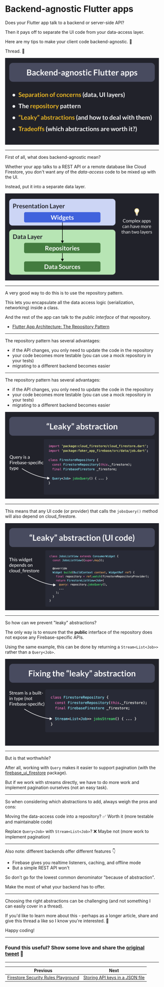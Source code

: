 # Backend-agnostic Flutter apps

Does your Flutter app talk to a backend or server-side API?

Then it pays off to separate the UI code from your data-access layer.

Here are my tips to make your client code backend-agnostic. 🤔

Thread. 🧵

![](101.1.png)

---

First of all, what does backend-agnostic mean?

Whether your app talks to a REST API or a remote database like Cloud Firestore, you don't want any of the *data-access* code to be mixed up with the UI.

Instead, put it into a separate data layer.

![](101.2.png)

---

A very good way to do this is to use the repository pattern.

This lets you encapsulate all the data access logic (serialization, networking) inside a class.

And the rest of the app can talk to the *public interface* of that repository.

- [Flutter App Architecture: The Repository Pattern](https://codewithandrea.com/articles/flutter-repository-pattern/)

---

The repository pattern has several advantages:

- if the API changes, you only need to update the code in the repository
- your code becomes more testable (you can use a mock repository in your tests)
- migrating to a different backend becomes easier

---

The repository pattern has several advantages:

- if the API changes, you only need to update the code in the repository
- your code becomes more testable (you can use a mock repository in your tests)
- migrating to a different backend becomes easier

![](101.3.png)

---

This means that any UI code (or provider) that calls the `jobsQuery()` method will also depend on cloud_firestore.

![](101.4.png)

---

So how can we prevent "leaky" abstractions?

The only way is to ensure that the **public** interface of the repository does not expose any Firebase-specific APIs.

Using the same example, this can be done by returning a `Stream<List<Job>>` rather than a `Query<Job>`.

![](101.5.png)

---

But is that worthwhile?

After all, working with `Query` makes it easier to support pagination (with the [firebase_ui_firestore](https://pub.dev/packages/firebase_ui_firestore) package).

But if we work with streams directly, we have to do more work and implement pagination ourselves (not an easy task).

---

So when considering which abstractions to add, always weigh the pros and cons:

Moving the data-access code into a repository?
✅ Worth it (more testable and maintainable code) 

Replace `Query<Job>` with `Stream<List<Job>`?
❌ Maybe not (more work to implement pagination) 

---

Also note: different backends offer different features 👇

- Firebase gives you realtime listeners, caching, and offline mode
- But a simple REST API won't

So don't go for the lowest common denominator "because of abstraction".

Make the most of what your backend has to offer.

---

Choosing the right abstractions can be challenging (and not something I can easily cover in a thread).

If you'd like to learn more about this - perhaps as a longer article, share and give this thread a like so I know you're interested. 🙂

Happy coding!

---

### Found this useful? Show some love and share the [original tweet](https://twitter.com/biz84/status/1653050251262009355) 🙏

---

| Previous | Next |
| -------- | ---- |
| [Firestore Security Rules Playground](../0100-security-rules-playground/index.md) | [Storing API keys in a JSON file](../0102-dart-define-from-file/index.md) |
